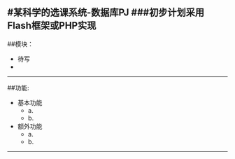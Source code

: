 #某科学的选课系统-数据库PJ
###初步计划采用Flash框架或PHP实现
---
##模块：
* 待写
* 
---
##功能:
* 基本功能
  * a.
  * b.
* 额外功能
  * a.
  * b.
---
